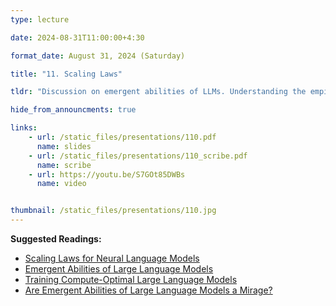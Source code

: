```yaml
---
type: lecture

date: 2024-08-31T11:00:00+4:30

format_date: August 31, 2024 (Saturday)

title: "11. Scaling Laws"

tldr: "Discussion on emergent abilities of LLMs. Understanding the empirical scaling laws for neural language model performance on the cross-entropy loss &ndash; Kaplan laws, Chinchilla scaling laws. Discussion on an alternative perspective on emergent abilities &ndash; are these abilities really 'emergent'?"

hide_from_announcments: true

links: 
    - url: /static_files/presentations/110.pdf
      name: slides
    - url: /static_files/presentations/110_scribe.pdf
      name: scribe
    - url: https://youtu.be/S7GOt85DWBs
      name: video


thumbnail: /static_files/presentations/110.jpg
---
```

<!-- Other additional contents using markdown -->
**Suggested Readings:**
- [Scaling Laws for Neural Language Models](https://arxiv.org/pdf/2001.08361)
- [Emergent Abilities of Large Language Models](https://arxiv.org/pdf/2206.07682)
- [Training Compute-Optimal Large Language Models](https://arxiv.org/pdf/2203.15556)
- [Are Emergent Abilities of Large Language Models a Mirage?](https://arxiv.org/pdf/2304.15004)
